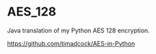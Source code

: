 # AES_128
Java translation of my Python AES 128 encryption.

https://github.com/timadcock/AES-in-Python
